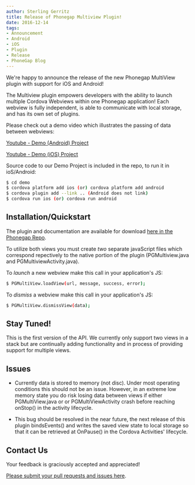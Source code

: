 ```yaml
---
author: Sterling Gerritz
title: Release of Phonegap Multiview Plugin!
date: 2016-12-14
tags:
- Announcement
- Android
- iOS
- Plugin
- Release
- PhoneGap Blog
---
```


We're happy to announce the release of the new Phonegap MultiView plugin with support for iOS and Android!

The Multiview plugin empowers developers with the ability to launch multiple Cordova Webviews within
one Phonegap application! Each webview is fully independent, is able to communicate with local storage, and has its own set of plugins.

Please check out a demo video which illustrates the passing of data between webviews:

[Youtube - Demo (Android) Project](https://youtu.be/_ZzBA28QO4s)

[Youtube - Demo (iOS) Project](https://youtu.be/WVbxFIGBh0Y)

Source code to our Demo Project is included in the repo, to run it in ioS/Android:

```bash
$ cd demo
$ cordova platform add ios (or) cordova platform add android
$ cordova plugin add --link .. (Android does not link)
$ cordova run ios (or) cordova run android
```

## Installation/Quickstart

The plugin and documentation are available for download [here in the Phonegap Repo](https://github.com/phonegap/phonegap-plugin-multiview).

To utilize both views you must create *two* separate javaScript files which correspond repectively to the native portion of the plugin (PGMultiview.java and PGMultiviewActivity.java).

To *launch* a new webview make this call in your application's JS:

```bash
$ PGMultiView.loadView(url, message, success, error);
```

To *dismiss* a webview make this call in your application's JS:

```bash
$ PGMultiView.dismissView(data);
```

## Stay Tuned!

This is the first version of the API.  We currently only support two views in a stack but are continually adding functionality and in process of providing support for multiple views.

## Issues

- Currently data is stored to memory (not disc).  Under most operating conditions this should not be an issue. However, in an extreme low memory state you do risk losing data between views if either PGMultiView.java or or PGMultiViewActivity crash before reaching onStop() in the activity lifecycle.

- This bug should be resolved in the near future, the next release of this plugin bindsEvents() and writes the saved view state to local storage so that it can be retrieved at OnPause() in the Cordova Activities' lifecycle.

## Contact Us

Your feedback is graciously accepted and appreciated!

[Please submit your pull requests and issues here](https://github.com/phonegap/phonegap-plugin-multiview/).
 


